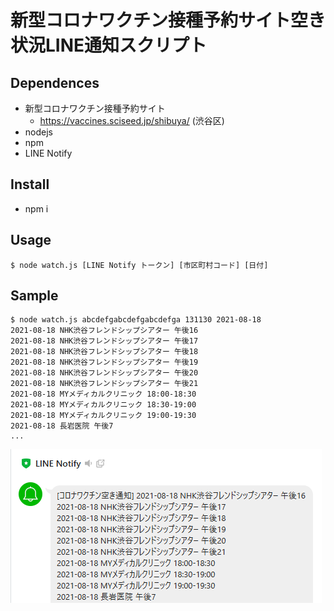 # 新型コロナワクチン接種予約サイト空き状況LINE通知スクリプト

## Dependences

- 新型コロナワクチン接種予約サイト
  - https://vaccines.sciseed.jp/shibuya/ (渋谷区)
- nodejs
- npm
- LINE Notify

## Install

- npm i

## Usage

```
$ node watch.js [LINE Notify トークン] [市区町村コード] [日付]
```

## Sample

```
$ node watch.js abcdefgabcdefgabcdefga 131130 2021-08-18
2021-08-18 NHK渋谷フレンドシップシアター 午後16
2021-08-18 NHK渋谷フレンドシップシアター 午後17
2021-08-18 NHK渋谷フレンドシップシアター 午後18
2021-08-18 NHK渋谷フレンドシップシアター 午後19
2021-08-18 NHK渋谷フレンドシップシアター 午後20
2021-08-18 NHK渋谷フレンドシップシアター 午後21
2021-08-18 MYメディカルクリニック 18:00-18:30
2021-08-18 MYメディカルクリニック 18:30-19:00
2021-08-18 MYメディカルクリニック 19:00-19:30
2021-08-18 長岩医院 午後7
...
```

![LINE](line-screenshot.png)
